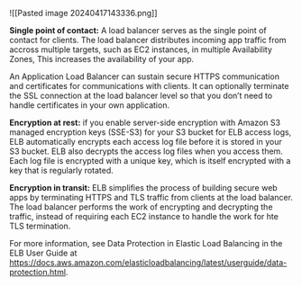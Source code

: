 ![[Pasted image 20240417143336.png]]

**Single point of contact:** A load balancer serves as the single point of contact for clients. The load balancer distributes incoming app traffic from accross multiple targets, such as EC2 instances, in multiple Availability Zones, This increases the availability of your app.

An Application Load Balancer can sustain secure HTTPS communication and certificates for communications with clients. It can optionally terminate the SSL connection at the load balancer level so that you don’t need to handle certificates in your own application.

**Encryption at rest:** if you enable server-side encryption  with Amazon S3 managed encryption keys (SSE-S3) for your S3 bucket for ELB access logs, ELB automatically encrypts each access log file before it is stored in your S3 bucket. ELB also decrypts the access log files when you access them. Each log file is encrypted with a unique key, which is itself encrypted with a key that is regularly rotated.

**Encryption in transit:** ELB simplifies the process of building secure web apps by terminating HTTPS and TLS traffic from clients at the load balancer. The load balancer performs the work of encrypting and decrypting the traffic, instead of requiring each EC2 instance to handle the work for hte TLS termination.

For more information, see Data Protection in Elastic Load Balancing in the ELB User Guide at
https://docs.aws.amazon.com/elasticloadbalancing/latest/userguide/data-protection.html.